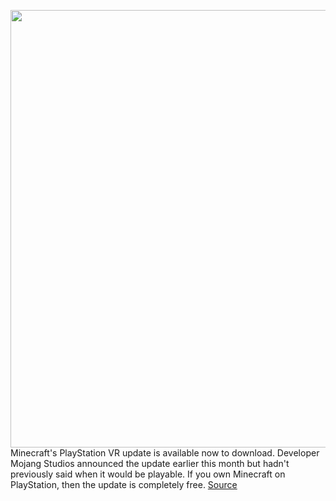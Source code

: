 <img src='https://cdn.vox-cdn.com/thumbor/IRok8VkraY5HR-yvLdobtz_CZwg=/0x0:1300x780/1200x800/filters:focal(546x286:754x494)/cdn.vox-cdn.com/uploads/chorus_image/image/67443281/por_que_o_minecarft_faz_tanto_sucesso.0.jpg' width='700px' /><br/>
Minecraft's PlayStation VR update is available now to download. Developer Mojang Studios announced the update earlier this month but hadn't previously said when it would be playable. If you own Minecraft on PlayStation, then the update is completely free.
<a href='https://www.theverge.com/2020/9/21/21449203/minecraft-playstation-vr-virtual-reality-available-now-free-update'> Source <a/>
